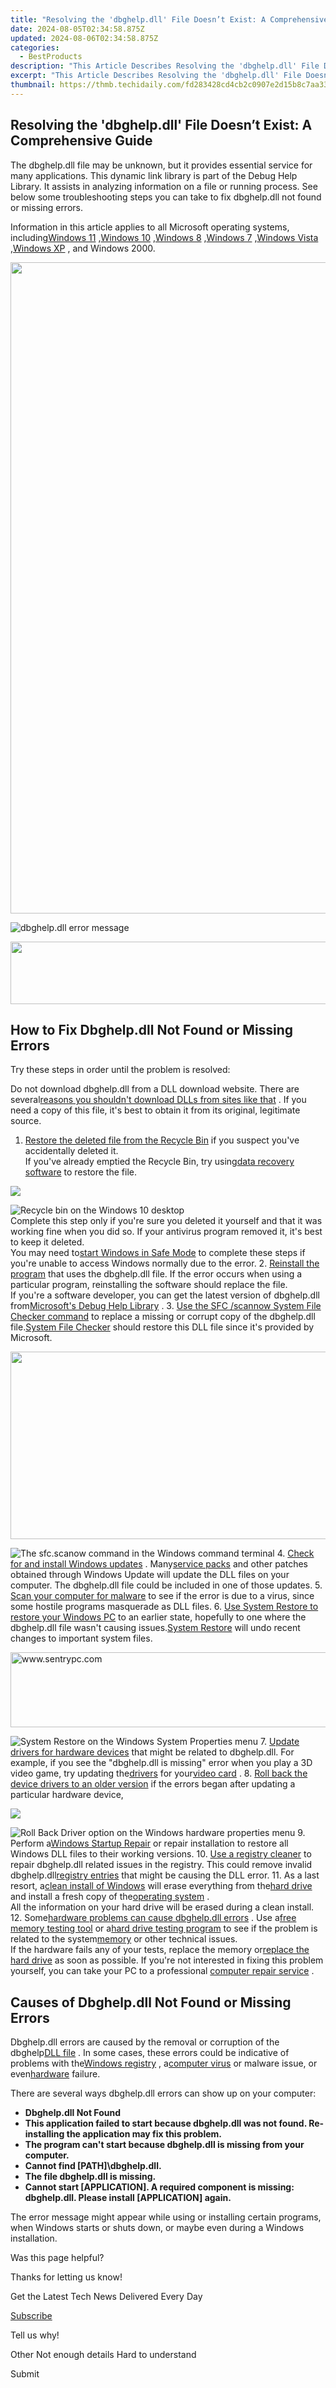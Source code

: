 ```yaml
---
title: "Resolving the 'dbghelp.dll' File Doesn’t Exist: A Comprehensive Guide"
date: 2024-08-05T02:34:58.875Z
updated: 2024-08-06T02:34:58.875Z
categories:
  - BestProducts
description: "This Article Describes Resolving the 'dbghelp.dll' File Doesn’t Exist: A Comprehensive Guide"
excerpt: "This Article Describes Resolving the 'dbghelp.dll' File Doesn’t Exist: A Comprehensive Guide"
thumbnail: https://thmb.techidaily.com/fd283428cd4cb2c0907e2d15b8c7aa3306b361f3c11c9903f383663675146f0a.jpg
---
```


## Resolving the 'dbghelp.dll' File Doesn’t Exist: A Comprehensive Guide
 The dbghelp.dll file may be unknown, but it provides essential service for many applications. This dynamic link library is part of the Debug Help Library. It assists in analyzing information on a file or running process. See below some troubleshooting steps you can take to fix dbghelp.dll not found or missing errors.  

 Information in this article applies to all Microsoft operating systems, including[Windows 11](https://www.lifewire.com/windows-11-5188930) ,[Windows 10](https://www.lifewire.com/windows-10-2626217) ,[Windows 8](https://www.lifewire.com/windows-8-2626235) ,[Windows 7](https://www.lifewire.com/windows-7-2626265) ,[Windows Vista](https://www.lifewire.com/windows-vista-2626311) ,[Windows XP](https://www.lifewire.com/windows-xp-2626354) , and Windows 2000.

<!-- affiliate ads begin -->
<a href="https://tokenmetrics.sjv.io/c/5597632/1864921/20702" target="_top" id="1864921"><img src="//a.impactradius-go.com/display-ad/20702-1864921" border="0" alt="" width="1251" height="1042"/></a>
<!-- affiliate ads end -->
![dbghelp.dll error message](https://www.lifewire.com/thmb/xD5efn3aBPN21F_C6r83_-sykAM=/1500x0/filters:no_upscale():max_bytes(150000):strip_icc():format(webp)/dbghelp-dll-error-message-ccbb173fe87b4823a9cea26c0e996684.png)

<!-- affiliate ads begin -->
<a href="https://imp.i110150.net/c/5597632/924299/11305" target="_top" id="924299"><img src="//a.impactradius-go.com/display-ad/11305-924299" border="0" alt="" width="520" height="100"/></a>
<!-- affiliate ads end -->
## How to Fix Dbghelp.dll Not Found or Missing Errors

 Try these steps in order until the problem is resolved:

 Do not download dbghelp.dll from a DLL download website. There are several[reasons you shouldn't download DLLs from sites like that](https://www.lifewire.com/important-reasons-not-to-download-dll-files-2624455) . If you need a copy of this file, it's best to obtain it from its original, legitimate source.

1. [Restore the deleted file from the Recycle Bin](https://www.lifewire.com/how-to-restore-deleted-files-from-the-recycle-bin-2624515) if you suspect you've accidentally deleted it.  
 If you've already emptied the Recycle Bin, try using[data recovery software](https://www.lifewire.com/free-data-recovery-software-tools-2622893) to restore the file.  
<!-- affiliate ads begin -->
<a href="https://store.iobit.com/order/checkout.php?PRODS=1468905&QTY=1&AFFILIATE=108875&CART=1"><img src="https://secure.avangate.com/images/merchant/184260348236f9554fe9375772ff966e/ascscan_728x90.png" border="0"></a>
<!-- affiliate ads end -->
![Recycle bin on the Windows 10 desktop](https://www.lifewire.com/thmb/yBxQPWRmY21EcADvN-fhyIUh9AE=/1500x0/filters:no_upscale():max_bytes(150000):strip_icc():format(webp)/001_how-to-fix-dbghelp-dll-not-found-or-missing-errors-2623296-6d95d9a873f245729280b49cf1051cef.jpg)  
 Complete this step only if you're sure you deleted it yourself and that it was working fine when you did so. If your antivirus program removed it, it's best to keep it deleted.  
 You may need to[start Windows in Safe Mode](https://www.lifewire.com/how-do-i-start-windows-in-safe-mode-2624480) to complete these steps if you're unable to access Windows normally due to the error.
2. [Reinstall the program](https://www.lifewire.com/what-is-the-proper-way-to-reinstall-a-software-program-2624478) that uses the dbghelp.dll file. If the error occurs when using a particular program, reinstalling the software should replace the file.  
 If you're a software developer, you can get the latest version of dbghelp.dll from[Microsoft's Debug Help Library](https://docs.microsoft.com/en-us/windows/win32/debug/debug-help-library) .
3. [Use the SFC /scannow System File Checker command](https://www.lifewire.com/how-to-use-sfc-scannow-to-repair-windows-system-files-2626161) to replace a missing or corrupt copy of the dbghelp.dll file.[System File Checker](https://www.lifewire.com/sfc-command-system-file-checker-2626020) should restore this DLL file since it's provided by Microsoft.  
<!-- affiliate ads begin -->
<a href="https://aofit.pxf.io/c/5597632/1399701/16396" target="_top" id="1399701"><img src="//a.impactradius-go.com/display-ad/16396-1399701" border="0" alt="" width="960" height="300"/></a><img height="0" width="0" src="https://imp.pxf.io/i/5597632/1399701/16396" style="position:absolute;visibility:hidden;" border="0" />
<!-- affiliate ads end -->
![The sfc.scanow command in the Windows command terminal](https://www.lifewire.com/thmb/r9WhO64BfeLByJeLKjlbNr4GvYM=/1500x0/filters:no_upscale():max_bytes(150000):strip_icc():format(webp)/003_how-to-fix-dbghelp-dll-not-found-or-missing-errors-2623296-ab46cf88cf0b4143bd40e064b057ceab.jpg)
4. [Check for and install Windows updates](https://www.lifewire.com/how-to-check-for-install-windows-updates-2624596) . Many[service packs](https://www.lifewire.com/what-is-a-service-pack-2626010) and other patches obtained through Windows Update will update the DLL files on your computer. The dbghelp.dll file could be included in one of those updates.
5. [Scan your computer for malware](https://www.lifewire.com/properly-scan-your-computer-for-viruses-and-other-malware-2624526) to see if the error is due to a virus, since some hostile programs masquerade as DLL files.
6. [Use System Restore to restore your Windows PC](https://www.lifewire.com/how-to-use-system-restore-in-windows-2626131) to an earlier state, hopefully to one where the dbghelp.dll file wasn't causing issues.[System Restore](https://www.lifewire.com/what-is-system-restore-2626022) will undo recent changes to important system files.  
<!-- affiliate ads begin -->
<a href="https://sentrypc.7eer.net/c/5597632/398457/3022" target="_top" id="398457"><img src="//a.impactradius-go.com/display-ad/3022-398457" border="0" alt="www.sentrypc.com" width="980" height="120"/></a><img height="0" width="0" src="https://sentrypc.7eer.net/i/5597632/398457/3022" style="position:absolute;visibility:hidden;" border="0" />
<!-- affiliate ads end -->
![System Restore on the Windows System Properties menu](https://www.lifewire.com/thmb/TEQQ8TGlPe9ASuLYcsBt3Gw_QQY=/1500x0/filters:no_upscale():max_bytes(150000):strip_icc():format(webp)/006_how-to-fix-dbghelp-dll-not-found-or-missing-errors-2623296-6f459328bcd1469fa7373eeed97f5e14.jpg)
7. [Update drivers for hardware devices](https://www.lifewire.com/how-to-update-drivers-in-windows-2619214) that might be related to dbghelp.dll. For example, if you see the "dbghelp.dll is missing" error when you play a 3D video game, try updating the[drivers](https://www.lifewire.com/what-is-a-device-driver-2625796) for your[video card](https://www.lifewire.com/what-is-a-video-card-2618161) .
8. [Roll back the device drivers to an older version](https://www.lifewire.com/how-to-roll-back-a-driver-in-windows-2619217) if the errors began after updating a particular hardware device,  
<!-- affiliate ads begin -->
<a href="https://store.movavi.com/affiliate.php?ACCOUNT=MOVAVI&AFFILIATE=108875&PATH=https%3A%2F%2Fwww.movavi.com%3FAFFILIATE%3D108875%26RESOURCE%3DMovavi%2BScreen%2BRecorder%2Bbox"><img src="https://mcusercontent.com/0885a03ded3d480dca9287f12/images/f026b149-fc7c-fd54-5f3e-1460bbb19b6b.jpg" border="0"></a>
<!-- affiliate ads end -->
![Roll Back Driver option on the Windows hardware properties menu](https://www.lifewire.com/thmb/SY7qhpTg5UY1gI9EtpTnFDu9-zw=/1500x0/filters:no_upscale():max_bytes(150000):strip_icc():format(webp)/008_how-to-fix-dbghelp-dll-not-found-or-missing-errors-2623296-f0e6b77b334947d5871159663950236c.jpg)
9. Perform a[Windows Startup Repair](https://www.lifewire.com/how-do-i-automatically-repair-windows-problems-2624907) or repair installation to restore all Windows DLL files to their working versions.
10. [Use a registry cleaner](https://www.lifewire.com/free-registry-cleaners-2626176) to repair dbghelp.dll related issues in the registry. This could remove invalid dbghelp.dll[registry entries](https://www.lifewire.com/what-is-a-registry-key-2625999) that might be causing the DLL error.
11. As a last resort, a[clean install of Windows](https://www.lifewire.com/how-to-clean-install-windows-2624904) will erase everything from the[hard drive](https://www.lifewire.com/what-is-a-hard-disk-drive-2618152) and install a fresh copy of the[operating system](https://www.lifewire.com/operating-systems-2625912) .  
 All the information on your hard drive will be erased during a clean install.
12. Some[hardware problems can cause dbghelp.dll errors](https://www.lifewire.com/fix-a-dll-issue-caused-by-a-hardware-problem-2624493) . Use a[free memory testing tool](https://www.lifewire.com/free-memory-test-programs-2626178) or a[hard drive testing program](https://www.lifewire.com/free-hard-drive-testing-programs-2626183) to see if the problem is related to the system[memory](https://www.lifewire.com/what-is-random-access-memory-ram-2618159) or other technical issues.  
 If the hardware fails any of your tests, replace the memory or[replace the hard drive](https://www.lifewire.com/how-to-replace-a-hard-drive-2626200) as soon as possible. If you're not interested in fixing this problem yourself, you can take your PC to a professional [computer repair service](https://www.lifewire.com/how-do-i-get-my-computer-fixed-2625167) .

## Causes of Dbghelp.dll Not Found or Missing Errors

 Dbghelp.dll errors are caused by the removal or corruption of the dbghelp[DLL file](https://www.lifewire.com/what-is-a-dll-file-2625852) . In some cases, these errors could be indicative of problems with the[Windows registry](https://www.lifewire.com/windows-registry-2625992) , a[computer virus](https://www.lifewire.com/what-is-a-computer-virus-4799053) or malware issue, or even[hardware](https://www.lifewire.com/computer-hardware-2625895) failure.

 There are several ways dbghelp.dll errors can show up on your computer:

* **Dbghelp.dll Not Found**
* **This application failed to start because dbghelp.dll was not found. Re-installing the application may fix this problem.**
* **The program can't start because dbghelp.dll is missing from your computer.**
* **Cannot find \[PATH\]\\dbghelp.dll.**
* **The file dbghelp.dll is missing.**
* **Cannot start \[APPLICATION\]. A required component is missing: dbghelp.dll. Please install \[APPLICATION\] again.**

 The error message might appear while using or installing certain programs, when Windows starts or shuts down, or maybe even during a Windows installation.

Was this page helpful?

Thanks for letting us know!

 Get the Latest Tech News Delivered Every Day

[Subscribe](https://www.lifewire.com/#)

Tell us why!

 Other  Not enough details  Hard to understand

 Submit

<ins class="adsbygoogle"
     style="display:block"
     data-ad-format="autorelaxed"
     data-ad-client="ca-pub-7571918770474297"
     data-ad-slot="1223367746"></ins>



<ins class="adsbygoogle"
     style="display:block"
     data-ad-client="ca-pub-7571918770474297"
     data-ad-slot="8358498916"
     data-ad-format="auto"
     data-full-width-responsive="true"></ins>
